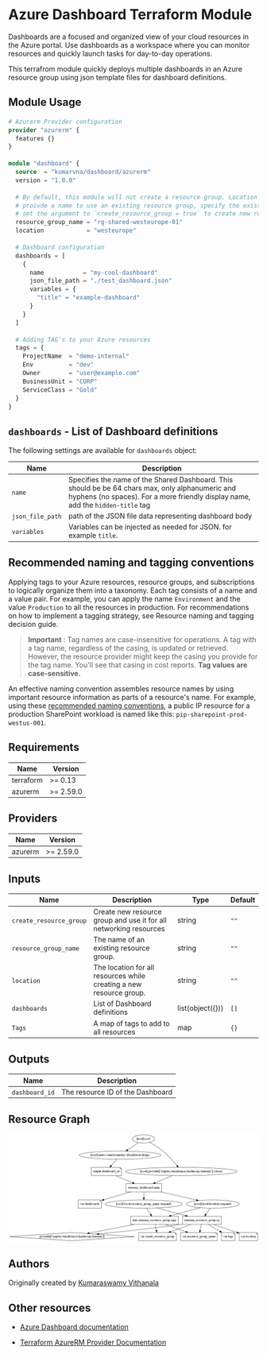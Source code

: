 # Azure Dashboard Terraform Module

Dashboards are a focused and organized view of your cloud resources in the Azure portal. Use dashboards as a workspace where you can monitor resources and quickly launch tasks for day-to-day operations.

This terrafrom module quickly deploys multiple dashboards in an Azure resource group using json template files for dashboard definitions.

## Module Usage

```terraform
# Azurerm Provider configuration
provider "azurerm" {
  features {}
}

module "dashboard" {
  source  = "kumarvna/dashboard/azurerm"
  version = "1.0.0"

  # By default, this module will not create a resource group. Location will be same as existing RG.
  # proivde a name to use an existing resource group, specify the existing resource group name, 
  # set the argument to `create_resource_group = true` to create new resrouce group.
  resource_group_name = "rg-shared-westeurope-01"
  location            = "westeurope"

  # Dashboard configuration
  dashboards = [
    {
      name           = "my-cool-dashboard"
      json_file_path = "./test_dashboard.json"
      variables = {
        "title" = "example-dashboard"
      }
    }
  ]

  # Adding TAG's to your Azure resources 
  tags = {
    ProjectName  = "demo-internal"
    Env          = "dev"
    Owner        = "user@example.com"
    BusinessUnit = "CORP"
    ServiceClass = "Gold"
  }
}
```

## `dashboards` - List of Dashboard definitions

The following settings are available for `dashboards` object:

| Name | Description
|--|--
`name`|Specifies the name of the Shared Dashboard. This should be be 64 chars max, only alphanumeric and hyphens (no spaces). For a more friendly display name, add the `hidden-title` tag
`json_file_path`|path of the JSON file data representing dashboard body
`variables`|Variables can be injected as needed for JSON. for example `title`.

## Recommended naming and tagging conventions

Applying tags to your Azure resources, resource groups, and subscriptions to logically organize them into a taxonomy. Each tag consists of a name and a value pair. For example, you can apply the name `Environment` and the value `Production` to all the resources in production.
For recommendations on how to implement a tagging strategy, see Resource naming and tagging decision guide.

>**Important** :
Tag names are case-insensitive for operations. A tag with a tag name, regardless of the casing, is updated or retrieved. However, the resource provider might keep the casing you provide for the tag name. You'll see that casing in cost reports. **Tag values are case-sensitive.**

An effective naming convention assembles resource names by using important resource information as parts of a resource's name. For example, using these [recommended naming conventions](https://docs.microsoft.com/en-us/azure/cloud-adoption-framework/ready/azure-best-practices/naming-and-tagging#example-names), a public IP resource for a production SharePoint workload is named like this: `pip-sharepoint-prod-westus-001`.

## Requirements

| Name | Version |
|------|---------|
| terraform | >= 0.13 |
| azurerm | >= 2.59.0 |

## Providers

| Name | Version |
|------|---------|
| azurerm | >= 2.59.0 |

## Inputs

Name | Description | Type | Default
---- | ----------- | ---- | -------
`create_resource_group`|Create new resource group and use it for all networking resources|string|`""`
`resource_group_name`|The name of an existing resource group.|string|`""`
`location`|The location for all resources while creating a new resource group.|string|`""`
`dashboards`|List of Dashboard definitions|list(object({}))|`[]`
`Tags`|A map of tags to add to all resources|map|`{}`

## Outputs

Name | Description
---- | -----------
`dashboard_id`|The resource ID of the Dashboard

## Resource Graph

![](graph.png)

## Authors

Originally created by [Kumaraswamy Vithanala](mailto:kumarvna@gmail.com)

## Other resources

- [Azure Dashboard documentation](https://docs.microsoft.com/en-us/azure/azure-portal/azure-portal-dashboards)

- [Terraform AzureRM Provider Documentation](https://www.terraform.io/docs/providers/azurerm/index.html)